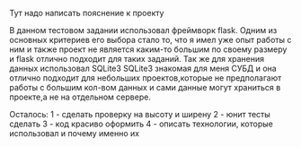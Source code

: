 Тут надо написать пояснение к проекту

В данном тестовом задании использовал фреймворк flask. Одним из основных критериев его выбора стало то, что я имел уже опыт работы с ним и также проект не является каким-то большим по своему размеру и flask отлично подходит для таких заданий.
Так же для хранения данных использовал SQLite3
SQLite3 знакомая для меня СУБД и она отлично подходит для небольших проектов,которые не предполагают работы с большим кол-вом данных и сами данные могут храниться в проекте,а не на отдельном сервере.


Осталось:
1 - сделать проверку на высоту и ширену
2 - юнит тесты сделать
3 - код красиво оформить
4 - описать технологии, которые использовал и почему именно их 
